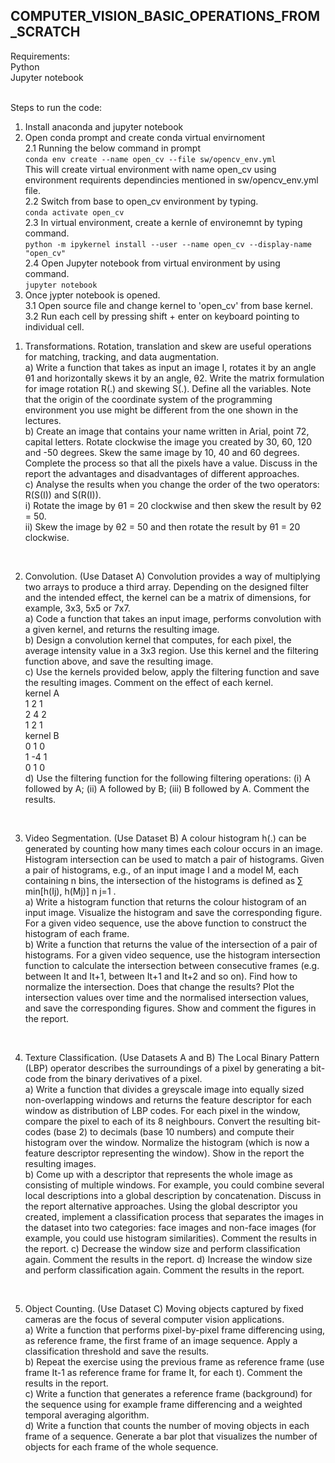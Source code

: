 ## COMPUTER_VISION_BASIC_OPERATIONS_FROM_SCRATCH

Requirements:    
Python    
Jupyter notebook    
<br>

Steps to run the code:    
1. Install anaconda and jupyter notebook    
2. Open conda prompt and create conda virtual envirnoment    
    2.1 Running the below command in prompt   
        ```conda env create --name open_cv --file sw/opencv_env.yml ```   
        This will create virtual environment with name open_cv using environment requirents dependincies mentioned in sw/opencv_env.yml file.    
    2.2 Switch from base to open_cv environment by typing.    
        ```conda activate open_cv```    
    2.3 In virtual environment, create a kernle of environemnt by typing command.       
        ```python -m ipykernel install --user --name open_cv --display-name "open_cv"```    
    2.4 Open Jupyter notebook from virtual environment by using command.    
        ```jupyter notebook```
3. Once jypter notebook is opened.   
    3.1 Open source file and change kernel to 'open_cv' from base kernel.    
    3.2 Run each cell by pressing shift + enter on keyboard pointing to individual cell.

1) Transformations.
Rotation, translation and skew are useful operations for matching, tracking, and data augmentation.  
a) Write a function that takes as input an image I, rotates it by an angle θ1 and horizontally skews it by
an angle, θ2. Write the matrix formulation for image rotation R(.) and skewing S(.). Define all the
variables. Note that the origin of the coordinate system of the programming environment you use
might be different from the one shown in the lectures.  
b) Create an image that contains your name written in Arial, point 72, capital letters. Rotate clockwise
the image you created by 30, 60, 120 and -50 degrees. Skew the same image by 10, 40 and 60
degrees. Complete the process so that all the pixels have a value. Discuss in the report the
advantages and disadvantages of different approaches.  
c) Analyse the results when you change the order of the two operators: R(S(I)) and S(R(I)).  
i) Rotate the image by θ1 = 20 clockwise and then skew the result by θ2 = 50.  
ii) Skew the image by θ2 = 50 and then rotate the result by θ1 = 20 clockwise.  

<br />

2) Convolution. (Use Dataset A)
Convolution provides a way of multiplying two arrays to produce a third array. Depending on the designed
filter and the intended effect, the kernel can be a matrix of dimensions, for example, 3x3, 5x5 or 7x7.  
a) Code a function that takes an input image, performs convolution with a given kernel, and returns the
resulting image.  
b) Design a convolution kernel that computes, for each pixel, the average intensity value in a 3x3 region.
Use this kernel and the filtering function above, and save the resulting image.  
c) Use the kernels provided below, apply the filtering function and save the resulting images. Comment
on the effect of each kernel.  
kernel A  
1 2 1  
2 4 2  
1 2 1  
kernel B  
0 1 0  
1 -4 1  
0 1 0  
d) Use the filtering function for the following filtering operations: (i) A followed by A; (ii) A followed by B;
(iii) B followed by A. Comment the results.
<br />

3) Video Segmentation. (Use Dataset B)
A colour histogram h(.) can be generated by counting how many times each colour occurs in an image.
Histogram intersection can be used to match a pair of histograms. Given a pair of histograms, e.g., of an
input image I and a model M, each containing n bins, the intersection of the histograms is defined as
∑ min[h(Ij), h(Mj)]
n
j=1
.  
a) Write a histogram function that returns the colour histogram of an input image. Visualize the histogram
and save the corresponding figure. For a given video sequence, use the above function to construct
the histogram of each frame.  
b) Write a function that returns the value of the intersection of a pair of histograms. For a given video
sequence, use the histogram intersection function to calculate the intersection between consecutive
frames (e.g. between It and It+1, between It+1 and It+2 and so on). Find how to normalize the
intersection. Does that change the results? Plot the intersection values over time and the normalised
intersection values, and save the corresponding figures. Show and comment the figures in the report.  

<br />

4) Texture Classification. (Use Datasets A and B)
The Local Binary Pattern (LBP) operator describes the surroundings of a pixel by generating a bit-code
from the binary derivatives of a pixel.  
a) Write a function that divides a greyscale image into equally sized non-overlapping windows and
returns the feature descriptor for each window as distribution of LBP codes. For each pixel in the
window, compare the pixel to each of its 8 neighbours. Convert the resulting bit-codes (base 2) to
decimals (base 10 numbers) and compute their histogram over the window. Normalize the histogram
(which is now a feature descriptor representing the window). Show in the report the resulting images.  
b) Come up with a descriptor that represents the whole image as consisting of multiple windows. For
example, you could combine several local descriptions into a global description by concatenation.
Discuss in the report alternative approaches. Using the global descriptor you created, implement a
classification process that separates the images in the dataset into two categories: face images and
non-face images (for example, you could use histogram similarities). Comment the results in the
report. 
c) Decrease the window size and perform classification again. Comment the results in the report.
d) Increase the window size and perform classification again. Comment the results in the report.
<br />

5) Object Counting. (Use Dataset C)
Moving objects captured by fixed cameras are the focus of several computer vision applications.  
a) Write a function that performs pixel-by-pixel frame differencing using, as reference frame, the first
frame of an image sequence. Apply a classification threshold and save the results.  
b) Repeat the exercise using the previous frame as reference frame (use frame It-1 as reference frame
for frame It, for each t). Comment the results in the report.  
c) Write a function that generates a reference frame (background) for the sequence using for example
frame differencing and a weighted temporal averaging algorithm.  
d) Write a function that counts the number of moving objects in each frame of a sequence. Generate a
bar plot that visualizes the number of objects for each frame of the whole sequence. 
